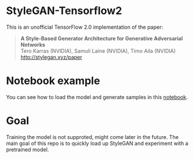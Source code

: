 # StyleGAN-Tensorflow2
This is an unofficial TensorFlow 2.0 implementation of the paper:

> **A Style-Based Generator Architecture for Generative Adversarial Networks**<br>
> Tero Karras (NVIDIA), Samuli Laine (NVIDIA), Timo Aila (NVIDIA)<br>
> http://stylegan.xyz/paper

# Notebook example
You can see how to load the model and generate samples in this [notebook](stylegan.ipynb).

# Goal
Training the model is not supproted, might come later in the future. The main goal of this repo is to quickly load up StyleGAN and experiment with a pretrained model.

